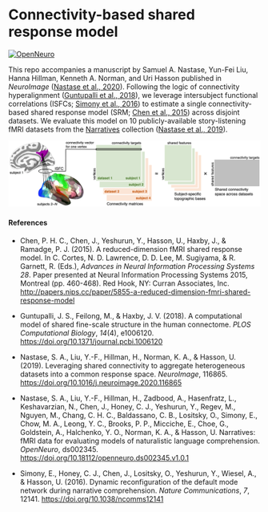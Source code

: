 # Connectivity-based shared response model

[![OpenNeuro](https://img.shields.io/badge/Data-OpenNeuro-teal)](https://openneuro.org/datasets/ds002345)

This repo accompanies a manuscript by Samuel A. Nastase, Yun-Fei Liu, Hanna Hillman, Kenneth A. Norman, and Uri Hasson published in *NeuroImage* ([Nastase et al., 2020](https://doi.org/10.1016/j.neuroimage.2020.116865)). Following the logic of connectivity hyperalignment ([Guntupalli et al., 2018](https://doi.org/10.1371/journal.pcbi.1006120)), we leverage intersubject functional correlations (ISFCs; [Simony et al., 2016](https://doi.org/10.1038/ncomms12141)) to estimate a single connectivity-based shared response model (SRM; [Chen et al., 2015](http://papers.nips.cc/paper/5855-a-reduced-dimension-fmri-shared-response-model)) across disjoint datasets. We evaluate this model on 10 publicly-available story-listening fMRI datasets from the [Narratives](https://snastase.github.io/datasets/ds002345) collection ([Nastase et al., 2019](https://openneuro.org/datasets/ds002345)).

![Alt text](./cSRM_schematic.png?raw=true&s=100 "cSRM schematic")

#### References
* Chen, P. H. C., Chen, J., Yeshurun, Y., Hasson, U., Haxby, J., & Ramadge, P. J. (2015). A reduced-dimension fMRI shared response model. In C. Cortes, N. D. Lawrence, D. D. Lee, M. Sugiyama, & R. Garnett, R. (Eds.), *Advances in Neural Information Processing Systems 28*. Paper presented at Neural Information Processing Systems 2015, Montreal (pp. 460-468). Red Hook, NY: Curran Associates, Inc. http://papers.nips.cc/paper/5855-a-reduced-dimension-fmri-shared-response-model

* Guntupalli, J. S., Feilong, M., & Haxby, J. V. (2018). A computational model of shared fine-scale structure in the human connectome. *PLOS Computational Biology*, *14*(4), e1006120. https://doi.org/10.1371/journal.pcbi.1006120

* Nastase, S. A., Liu, Y.-F., Hillman, H., Norman, K. A., & Hasson, U. (2019). Leveraging shared connectivity to aggregate heterogeneous datasets into a common response space. *NeuroImage*, 116865. https://doi.org/10.1016/j.neuroimage.2020.116865

* Nastase, S. A., Liu, Y.-F., Hillman, H., Zadbood, A., Hasenfratz, L., Keshavarzian, N., Chen, J., Honey, C. J., Yeshurun, Y., Regev, M., Nguyen, M., Chang, C. H. C., Baldassano, C. B., Lositsky, O., Simony, E., Chow, M. A., Leong, Y. C., Brooks, P. P., Micciche, E., Choe, G., Goldstein, A., Halchenko, Y. O., Norman, K. A., & Hasson, U. Narratives: fMRI data for evaluating models of naturalistic language comprehension. *OpenNeuro*, ds002345. https://doi.org/10.18112/openneuro.ds002345.v1.0.1

* Simony, E., Honey, C. J., Chen, J., Lositsky, O., Yeshurun, Y., Wiesel, A., & Hasson, U. (2016). Dynamic reconfiguration of the default mode network during narrative comprehension. *Nature Communications*, *7*, 12141. https://doi.org/10.1038/ncomms12141
